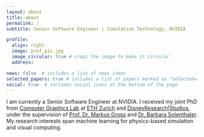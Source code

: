 ```yaml
---
layout: about
title: about
permalink: /
subtitle: Senior Software Engineer | Simulation Technology, NVIDIA

profile:
  align: right
  image: prof_pic.jpg
  image_circular: true # crops the image to make it circular
  address: 

news: false  # includes a list of news items
selected_papers: true # includes a list of papers marked as "selected={true}"
social: true  # includes social icons at the bottom of the page
---
```


I am currently a Senior Software Engineer at NVIDIA. I received my joint PhD from [Computer Graphics Lab](https://graphics.ethz.ch/) at [ETH Zurich](https://www.ethz.ch/en.html) and [DisneyResearch|Studios](https://studios.disneyresearch.com), under the supervision of [Prof. Dr. Markus Gross](https://graphics.ethz.ch/people/grossm/) and [Dr. Barbara Solenthaler](https://graphics.ethz.ch/~sobarbar/). My research interests span machine learning for physics-based simulation and visual computing.

